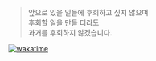 > 앞으로 있을 일들에 후회하고 싶지 않으며<br> 후회할 일을 만들 더라도<br> 과거를 후회하지 않겠습니다.

[![wakatime](https://wakatime.com/badge/user/e4d70c95-0ab5-4042-9335-c7e0a350f6dc.svg)](https://wakatime.com/@e4d70c95-0ab5-4042-9335-c7e0a350f6dc)
